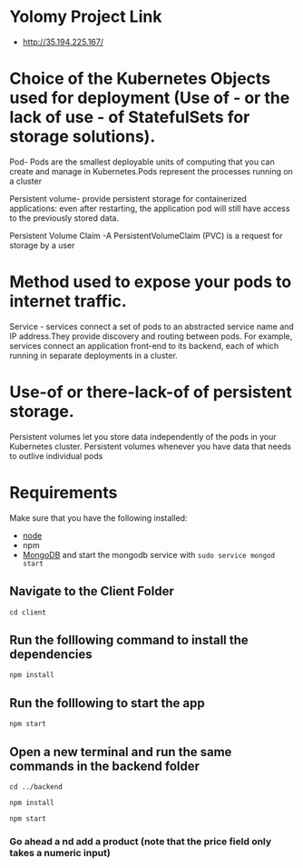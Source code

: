 # Yolomy Project Link
- http://35.194.225.167/

# Choice of the Kubernetes Objects used for deployment (Use of - or the lack of use - of StatefulSets for storage solutions).
Pod- Pods are the smallest deployable units of computing that you can create and manage in Kubernetes.Pods represent the processes running on a cluster

Persistent volume-  provide persistent storage for containerized applications: even after restarting, the application pod will still have access to the previously stored data.

Persistent Volume Claim -A PersistentVolumeClaim (PVC) is a request for storage by a user
# Method used to expose your pods to internet traffic.
Service - services connect a set of pods to an abstracted service name and IP address.They provide discovery and routing between pods. For example, services connect an application front-end to its backend, each of which running in separate deployments in a cluster.

# Use-of or there-lack-of of persistent storage.
Persistent volumes let you store data independently of the pods in your Kubernetes cluster. Persistent volumes whenever you have data that needs to outlive individual pods


# Requirements
Make sure that you have the following installed:
- [node](https://www.digitalocean.com/community/tutorials/how-to-install-node-js-on-ubuntu-18-04) 
- npm 
- [MongoDB](https://docs.mongodb.com/manual/tutorial/install-mongodb-on-ubuntu/) and start the mongodb service with `sudo service mongod start`

## Navigate to the Client Folder 
 `cd client`

## Run the folllowing command to install the dependencies 
 `npm install`

## Run the folllowing to start the app
 `npm start`

## Open a new terminal and run the same commands in the backend folder
 `cd ../backend`

 `npm install`

 `npm start`

 ### Go ahead a nd add a product (note that the price field only takes a numeric input)